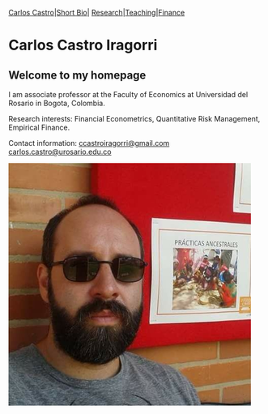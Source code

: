 [Carlos Castro](index.md)|[Short Bio](cv.md)| [Research](res.md)|[Teaching](teach.md)|[Finance](Fin.md)    

# Carlos Castro Iragorri

## Welcome to my homepage

I am associate professor at the Faculty of Economics at Universidad del Rosario in Bogota, Colombia.

Research interests: Financial Econometrics, Quantitative Risk Management, Empirical Finance. 

Contact information: [ccastroiragorri@gmail.com](ccastroiragorri@gmail.com)
                     [carlos.castro@urosario.edu.co](carlos.castro@urosario.edu.co)

![Me](fotoCarlos.jpg)
